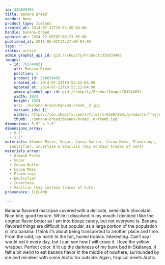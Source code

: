 ```yaml
---
id: 326839495
title: Banana Bread
vendor: None
product_type: Iceland
created_at: 2014-07-22T19:53:20-04:00
handle: banana-bread
updated_at: 2024-12-06T07:08:23-05:00
published_at: 2011-06-02T14:27:00-04:00
tags: ""
status: active
admin_graphql_api_id: gid://shopify/Product/326839495
images:
  - id: 763744031
    alt: Banana Bread
    position: 1
    product_id: 326839495
    created_at: 2014-07-22T19:53:22-04:00
    updated_at: 2014-07-22T19:53:22-04:00
    admin_graphql_api_id: gid://shopify/ProductImage/763744031
    width: 1024
    height: 1024
    src: ./banana-bread/banana-bread__0.jpg
    variant_ids: []
    oldSrc: https://cdn.shopify.com/s/files/1/0589/2901/products/freyju_banana_braud.jpeg?v=1406073202
    thumb: ./banana-bread/banana-bread__0-thumb.jpg
dimensions: 5.5" x 1.5"
dimensions_array:
  - 5.5"
  - 1.5"
materials: Almond Paste, Sugar, Cocoa Butter, Cocoa Mass, Flavorings,
  Emulsifier, Invertase & Vanillin (may contain traces of nuts)
materials_array:
  - Almond Paste
  - Sugar
  - Cocoa Butter
  - Cocoa Mass
  - Flavorings
  - Emulsifier
  - Invertase
  - Vanillin (may contain traces of nuts)
provenance: ICELAND

---
```


Banana flavored marzipan covered with a delicate, semi-dark chocolate. Nice bite, good texture. While it dissolved in my mouth I decided I like the cognac flavor better as I am into booze candy, but not everyone is. Banana flavored things are difficult but popular, as a large portion of the population is into banana. I think it’s about being transported to another place and time. From the cold, icy north to the hot, humid tropics. Interesting. Can’t say I would eat it every day, but I can see how I will crave it. I love the yellow wrapper. Perfect color. It lit up the darkness of my bunk bed in Skálanes. It felt a bit weird to eat banana flavor in the middle of nowhere, surrounded by ice and reindeer with some Arctic fox outside. Again, tropical meets Arctic.